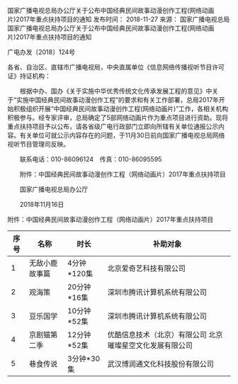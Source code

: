 
国家广播电视总局办公厅关于公布中国经典民间故事动漫创作工程(网络动画片)2017年重点扶持项目的通知
发布时间： 2018-11-27    来源： 国家广播电视总局     
国家广播电视总局办公厅关于公布中国经典民间故事动漫创作工程(网络动画片)2017年重点扶持项目的通知


广电办发〔2018〕124号


各省、自治区、直辖市广播电视局，中央直属单位《信息网络传播视听节目许可证》持证机构：


　　根据中办、国办《关于实施中华优秀传统文化传承发展工程的意见》中关于“实施中国经典民间故事动漫创作工程”的要求和有关工作部署，总局2017年开始积极组织开展“中国经典民间故事动漫创作工程(网络动画片)”工作，各相关机构积极参与。经专家评审，总局确定了5部网络动画片作为重点项目进行资助。现将重点扶持项目予以公布，请各省级广电行政部门立即向所辖有关单位通报公示内容。有关单位可就公示内容存在的问题，于11月30日前向国家广播电视总局网络视听节目管理司反映。


　　联系电话：010-86096124　传真：010-86095595


　　附件：中国经典民间故事动漫创作工程（网络动画片）2017年重点扶持项目

  

　　国家广播电视总局办公厅


　　2018年11月16日


附件：中国经典民间故事动漫创作工程（网络动画片）2017年重点扶持项目


序号 | 名称 | 时长 | 补助对象
---|----|----|-----
1 | 无敌小鹿故事篇 | 4分钟*120集 | 北京爱奇艺科技有限公司
2 | 观海策 | 20分钟*16集 | 深圳市腾讯计算机系统有限公司
3 | 豆乐国学 | 10分钟*52集 | 深圳市腾讯计算机系统有限公司
4 | 京剧猫第二季 | 12分钟*52集 | 优酷信息技术（北京）有限公司 北京璀璨星空文化发展有限公司
5 | 巷食传说 | 3分钟*30集 | 武汉博润通文化科技股份有限公司


